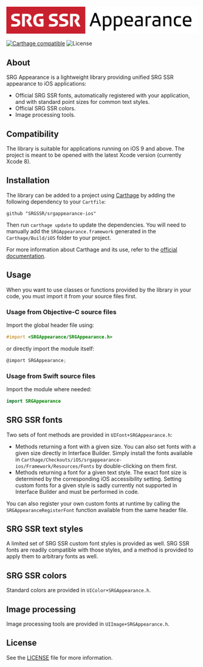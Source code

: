 ![SRG Logger logo](README-images/logo.png)

[![Carthage compatible](https://img.shields.io/badge/Carthage-compatible-4BC51D.svg?style=flat)](https://github.com/Carthage/Carthage) ![License](https://img.shields.io/badge/license-MIT-lightgrey.svg)

## About

SRG Appearance is a lightweight library providing unified SRG SSR appearance to iOS applications:

* Official SRG SSR fonts, automatically registered with your application, and with standard point sizes for common text styles.
* Official SRG SSR colors.
* Image processing tools.

## Compatibility

The library is suitable for applications running on iOS 9 and above. The project is meant to be opened with the latest Xcode version (currently Xcode 8).

## Installation

The library can be added to a project using [Carthage](https://github.com/Carthage/Carthage)  by adding the following dependency to your `Cartfile`:
    
```
github "SRGSSR/srgappearance-ios"
```

Then run `carthage update` to update the dependencies. You will need to manually add the `SRGAppearance.framework` generated in the `Carthage/Build/iOS` folder to your project.

For more information about Carthage and its use, refer to the [official documentation](https://github.com/Carthage/Carthage).

## Usage

When you want to use classes or functions provided by the library in your code, you must import it from your source files first.

### Usage from Objective-C source files

Import the global header file using:

```objective-c
#import <SRGAppearance/SRGAppearance.h>
```

or directly import the module itself:

```objective-c
@import SRGAppearance;
```

### Usage from Swift source files

Import the module where needed:

```swift
import SRGAppearance
```

## SRG SSR fonts

Two sets of font methods are provided in `UIFont+SRGAppearance.h`:

* Methods returning a font with a given size. You can also set fonts with a given size directly in Interface Builder. Simply install the fonts available in `Carthage/Checkouts/iOS/srgappearance-ios/Framework/Resources/Fonts` by double-clicking on them first.
* Methods returning a font for a given text style. The exact font size is determined by the corresponding iOS accessibility setting. Setting custom fonts for a given style is sadly currently not supported in Interface Builder and must be performed in code.

You can also register your own custom fonts at runtime by calling the `SRGAppearanceRegisterFont` function available from the same header file.

## SRG SSR text styles

A limited set of SRG SSR custom font styles is provided as well. SRG SSR fonts are readily compatible with those styles, and a method is provided to apply them to arbitrary fonts as well.

## SRG SSR colors

Standard colors are provided in `UIColor+SRGAppearance.h`.

## Image processing

Image processing tools are provided in `UIImage+SRGAppearance.h`.

## License

See the [LICENSE](LICENSE) file for more information.



